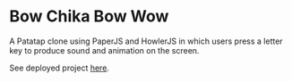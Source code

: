 <h1>Bow Chika Bow Wow</h1>

<p>A Patatap clone using PaperJS and HowlerJS in which users press a letter key to produce sound and animation on the screen.<p>

<p>See deployed project <a href="http://bowchikabowwow.bitballoon.com/">here<a>.
